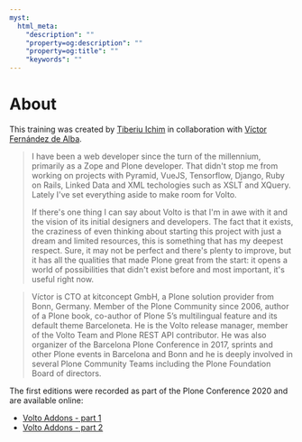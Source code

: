```yaml
---
myst:
  html_meta:
    "description": ""
    "property=og:description": ""
    "property=og:title": ""
    "keywords": ""
---
```


# About

This training was created by [Tiberiu Ichim](https://x.com/ichim_tiberiu)
in collaboration with [Víctor Fernández de Alba](https://x.com/sneridagh).

> I have been a web developer since the turn of the millennium, primarily
> as a Zope and Plone developer. That didn't stop me from working on projects
> with Pyramid, VueJS, Tensorflow, Django, Ruby on Rails, Linked Data and XML
> techologies such as XSLT and XQuery. Lately I've set everything aside to
> make room for Volto.
>
> If there's one thing I can say about Volto is that I'm in awe with it and
> the vision of its initial designers and developers. The fact that it
> exists, the craziness of even thinking about starting this project with
> just a dream and limited resources, this is something that has my deepest
> respect. Sure, it may not be perfect and there's plenty to improve, but it
> has all the qualities that made Plone great from the start: it opens
> a world of possibilities that didn't exist before and most important, it's
> useful right now.

> Víctor is CTO at kitconcept GmbH, a Plone solution provider from Bonn, Germany.
> Member of the Plone Community since 2006, author of a Plone book, co-author of
> Plone 5’s multilingual feature and its default theme Barceloneta. He is the
> Volto release manager, member of the Volto Team and Plone REST API contributor.
> He was also organizer of the Barcelona Plone Conference in 2017, sprints and
> other Plone events in Barcelona and Bonn and he is deeply involved in several
> Plone Community Teams including the Plone Foundation Board of directors.

The first editions were recorded as part of the Plone Conference 2020 and are
available online:

- [Volto Addons - part 1](https://www.youtube.com/watch?v=LyYG2hDmIAk)
- [Volto Addons - part 2](https://www.youtube.com/watch?v=5JtKHRk5H0U)
